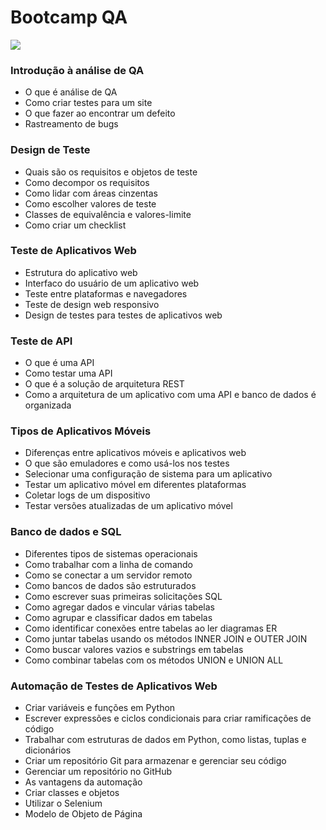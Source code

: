 # Bootcamp QA

<img src="C:\Users\thais\OneDrive\Documentos\Bootcamp QA\Imagens\Tripleten png.png">

### Introdução à análise de QA
- O que é análise de QA
- Como criar testes para um site
- O que fazer ao encontrar um defeito
- Rastreamento de bugs

### Design de Teste
- Quais são os requisitos e objetos de teste
- Como decompor os requisitos
- Como lidar com áreas cinzentas
- Como escolher valores de teste
- Classes de equivalência e valores-limite
- Como criar um checklist
  
### Teste de Aplicativos Web
- Estrutura do aplicativo web
- Interfaco do usuário de um aplicativo web
- Teste entre plataformas e navegadores
- Teste de design web responsivo
- Design de testes para testes de aplicativos web

### Teste de API
- O que é uma API
- Como testar uma API
- O que é a solução de arquitetura REST
- Como a arquitetura de um aplicativo com uma API e banco de dados é organizada 

### Tipos de Aplicativos Móveis
- Diferenças entre aplicativos móveis e aplicativos web 
- O que são emuladores e como usá-los nos testes
- Selecionar uma configuração de sistema para um aplicativo
- Testar um aplicativo móvel em diferentes plataformas
- Coletar logs de um dispositivo
- Testar versões atualizadas de um aplicativo móvel 

### Banco de dados e SQL
- Diferentes tipos de sistemas operacionais
- Como trabalhar com a linha de comando
- Como se conectar a um servidor remoto
- Como bancos de dados são estruturados
- Como escrever suas primeiras solicitações SQL
- Como agregar dados e vincular várias tabelas
- Como agrupar e classificar dados em tabelas 
- Como identificar conexões entre tabelas ao ler diagramas ER
- Como juntar tabelas usando os métodos INNER JOIN e OUTER JOIN
- Como buscar valores vazios e substrings em tabelas
- Como combinar tabelas com os métodos UNION e UNION ALL

### Automação de Testes de Aplicativos Web
- Criar variáveis e funções em Python
- Escrever expressões e ciclos condicionais para criar ramificações de código
- Trabalhar com estruturas de dados em Python, como listas, tuplas e dicionários
- Criar um repositório Git para armazenar e gerenciar seu código
- Gerenciar um repositório no GitHub
- As vantagens da automação
- Criar classes e objetos
- Utilizar o Selenium
- Modelo de Objeto de Página
